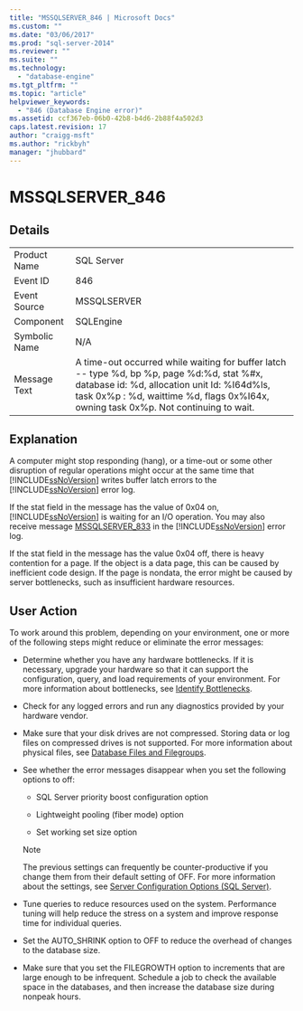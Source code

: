 ```yaml
---
title: "MSSQLSERVER_846 | Microsoft Docs"
ms.custom: ""
ms.date: "03/06/2017"
ms.prod: "sql-server-2014"
ms.reviewer: ""
ms.suite: ""
ms.technology: 
  - "database-engine"
ms.tgt_pltfrm: ""
ms.topic: "article"
helpviewer_keywords: 
  - "846 (Database Engine error)"
ms.assetid: ccf367eb-06b0-42b8-b4d6-2b88f4a502d3
caps.latest.revision: 17
author: "craigg-msft"
ms.author: "rickbyh"
manager: "jhubbard"
---
```

# MSSQLSERVER_846
    
## Details  
  
|||  
|-|-|  
|Product Name|SQL Server|  
|Event ID|846|  
|Event Source|MSSQLSERVER|  
|Component|SQLEngine|  
|Symbolic Name|N/A|  
|Message Text|A time-out occurred while waiting for buffer latch -- type %d, bp %p, page %d:%d, stat %#x, database id: %d, allocation unit Id: %I64d%ls, task 0x%p : %d, waittime %d, flags 0x%I64x, owning task 0x%p. Not continuing to wait.|  
  
## Explanation  
 A computer might stop responding (hang), or a time-out or some other disruption of regular operations might occur at the same time that [!INCLUDE[ssNoVersion](../../includes/ssnoversion-md.md)] writes buffer latch errors to the [!INCLUDE[ssNoVersion](../../includes/ssnoversion-md.md)] error log.  
  
 If the stat field in the message has the value of 0x04 on, [!INCLUDE[ssNoVersion](../../includes/ssnoversion-md.md)] is waiting for an I/O operation. You may also receive message [MSSQLSERVER_833](../../2014/database-engine/mssqlserver-833.md) in the [!INCLUDE[ssNoVersion](../../includes/ssnoversion-md.md)] error log.  
  
 If the stat field in the message has the value 0x04 off, there is heavy contention for a page. If the object is a data page, this can be caused by inefficient code design. If the page is nondata, the error might be caused by server bottlenecks, such as insufficient hardware resources.  
  
## User Action  
 To work around this problem, depending on your environment, one or more of the following steps might reduce or eliminate the error messages:  
  
-   Determine whether you have any hardware bottlenecks. If it is necessary, upgrade your hardware so that it can support the configuration, query, and load requirements of your environment. For more information about bottlenecks, see [Identify Bottlenecks](../../2014/database-engine/identify-bottlenecks.md).  
  
-   Check for any logged errors and run any diagnostics provided by your hardware vendor.  
  
-   Make sure that your disk drives are not compressed. Storing data or log files on compressed drives is not supported. For more information about physical files, see [Database Files and Filegroups](../../2014/database-engine/database-files-and-filegroups.md).  
  
-   See whether the error messages disappear when you set the following options to off:  
  
    -   SQL Server priority boost configuration option  
  
    -   Lightweight pooling (fiber mode) option  
  
    -   Set working set size option  
  
    > [!NOTE]  
    >  The previous settings can frequently be counter-productive if you change them from their default setting of OFF. For more information about the settings, see [Server Configuration Options &#40;SQL Server&#41;](../../2014/database-engine/server-configuration-options-sql-server.md).  
  
-   Tune queries to reduce resources used on the system. Performance tuning will help reduce the stress on a system and improve response time for individual queries.  
  
-   Set the AUTO_SHRINK option to OFF to reduce the overhead of changes to the database size.  
  
-   Make sure that you set the FILEGROWTH option to increments that are large enough to be infrequent. Schedule a job to check the available space in the databases, and then increase the database size during nonpeak hours.  
  
  